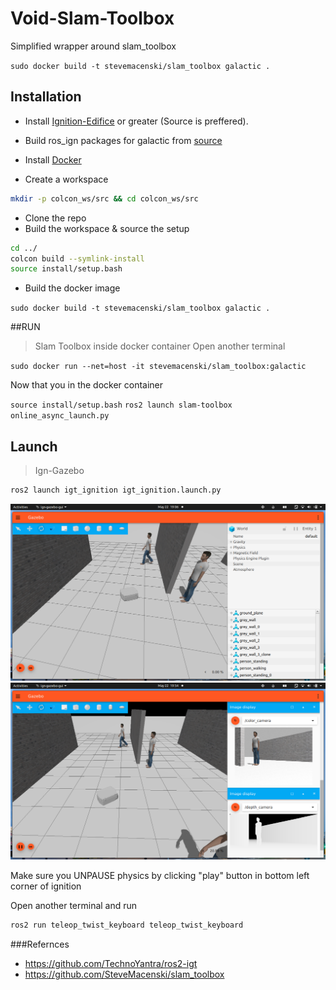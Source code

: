 # Void-Slam-Toolbox
Simplified wrapper around slam_toolbox 

`sudo docker build -t stevemacenski/slam_toolbox galactic .`

## Installation
  * Install [Ignition-Edifice](https://gazebosim.org/docs/edifice/install_ubuntu_src) or greater (Source is preffered).
  * Build ros_ign packages for galactic  from [source](https://github.com/gazebosim/ros_gz/tree/galactic) 
  * Install [Docker](https://docs.docker.com/engine/install/ubuntu/)
  
* Create a workspace

```bash
mkdir -p colcon_ws/src && cd colcon_ws/src
```

  * Clone the repo
  * Build the workspace & source the setup 

```bash
cd ../
colcon build --symlink-install
source install/setup.bash
```

  * Build the docker image
  
  `sudo docker build -t stevemacenski/slam_toolbox galactic .`
  

##RUN 

> Slam Toolbox inside docker container
Open another terminal
  
`sudo docker run --net=host -it stevemacenski/slam_toolbox:galactic `

Now that you in the docker container 

`source install/setup.bash`
`ros2 launch slam-toolbox online_async_launch.py`

## Launch

>Ign-Gazebo 

```bash
ros2 launch igt_ignition igt_ignition.launch.py
```

<img src="./images/igt_gazebo.png" width=800/>
<img src="./images/ign_gazebo_image_display.png" width=800/>


Make sure you UNPAUSE physics by clicking "play" button in bottom left corner of ignition

 
Open another terminal and run
```bash
ros2 run teleop_twist_keyboard teleop_twist_keyboard
```

###Refernces 
* https://github.com/TechnoYantra/ros2-igt
* https://github.com/SteveMacenski/slam_toolbox


